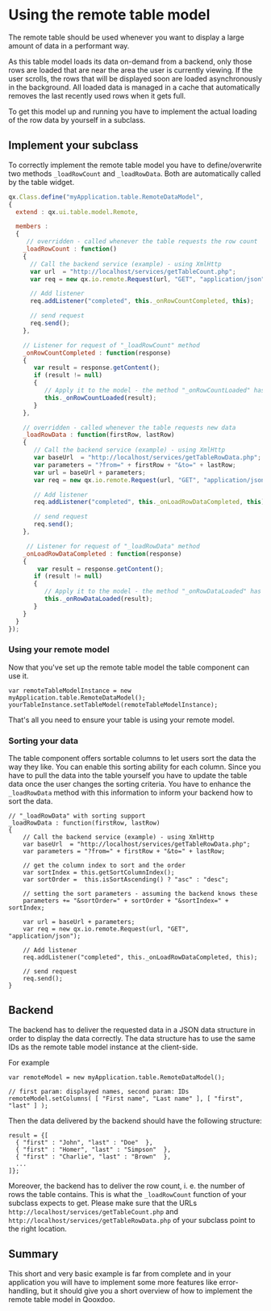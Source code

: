 # Using the remote table model

The remote table should be used whenever you want to display a large amount of
data in a performant way.

As this table model loads its data on-demand from a backend, only those rows are
loaded that are near the area the user is currently viewing. If the user
scrolls, the rows that will be displayed soon are loaded asynchronously in the
background. All loaded data is managed in a cache that automatically removes the
last recently used rows when it gets full.

To get this model up and running you have to implement the actual loading of the
row data by yourself in a subclass.

## Implement your subclass

To correctly implement the remote table model you have to define/overwrite two
methods `_loadRowCount` and `_loadRowData`. Both are automatically called by the
table widget.

```javascript
qx.Class.define("myApplication.table.RemoteDataModel",
{
  extend : qx.ui.table.model.Remote,

  members :
  {
     // overridden - called whenever the table requests the row count
    _loadRowCount : function()
    {
      // Call the backend service (example) - using XmlHttp
      var url  = "http://localhost/services/getTableCount.php";
      var req = new qx.io.remote.Request(url, "GET", "application/json");

      // Add listener
      req.addListener("completed", this._onRowCountCompleted, this);

      // send request
      req.send();
    },

    // Listener for request of "_loadRowCount" method
    _onRowCountCompleted : function(response)
    {
       var result = response.getContent();
       if (result != null)
       {
          // Apply it to the model - the method "_onRowCountLoaded" has to be called
          this._onRowCountLoaded(result);
       }
    },

    // overridden - called whenever the table requests new data
    _loadRowData : function(firstRow, lastRow)
    {
       // Call the backend service (example) - using XmlHttp
       var baseUrl  = "http://localhost/services/getTableRowData.php";
       var parameters = "?from=" + firstRow + "&to=" + lastRow;
       var url = baseUrl + parameters;
       var req = new qx.io.remote.Request(url, "GET", "application/json");

       // Add listener
       req.addListener("completed", this._onLoadRowDataCompleted, this);

       // send request
       req.send();
    },

     // Listener for request of "_loadRowData" method
    _onLoadRowDataCompleted : function(response)
    {
        var result = response.getContent();
       if (result != null)
       {
          // Apply it to the model - the method "_onRowDataLoaded" has to be called
          this._onRowDataLoaded(result);
       }
    }
  }
});
```

### Using your remote model

Now that you've set up the remote table model the table component can use it.

```
var remoteTableModelInstance = new myApplication.table.RemoteDataModel();
yourTableInstance.setTableModel(remoteTableModelInstance);
```

That's all you need to ensure your table is using your remote model.

### Sorting your data

The table component offers sortable columns to let users sort the data the way
they like. You can enable this sorting ability for each column. Since you have
to pull the data into the table yourself you have to update the table data once
the user changes the sorting criteria. You have to enhance the `_loadRowData`
method with this information to inform your backend how to sort the data.

```
// "_loadRowData" with sorting support
_loadRowData : function(firstRow, lastRow)
{
    // Call the backend service (example) - using XmlHttp
    var baseUrl  = "http://localhost/services/getTableRowData.php";
    var parameters = "?from=" + firstRow + "&to=" + lastRow;

    // get the column index to sort and the order
    var sortIndex = this.getSortColumnIndex();
    var sortOrder =  this.isSortAscending() ? "asc" : "desc";

    // setting the sort parameters - assuming the backend knows these
    parameters += "&sortOrder=" + sortOrder + "&sortIndex=" + sortIndex;

    var url = baseUrl + parameters;
    var req = new qx.io.remote.Request(url, "GET", "application/json");

    // Add listener
    req.addListener("completed", this._onLoadRowDataCompleted, this);

    // send request
    req.send();
}
```

## Backend

The backend has to deliver the requested data in a JSON data structure in order
to display the data correctly. The data structure has to use the same IDs as the
remote table model instance at the client-side.

For example

```
var remoteModel = new myApplication.table.RemoteDataModel();

// first param: displayed names, second param: IDs
remoteModel.setColumns( [ "First name", "Last name" ], [ "first", "last" ] );
```

Then the data delivered by the backend should have the following structure:

```
result = {[
  { "first" : "John", "last" : "Doe"  },
  { "first" : "Homer", "last" : "Simpson"  },
  { "first" : "Charlie", "last" : "Brown"  },
  ...
]};
```

Moreover, the backend has to deliver the row count, i. e. the number of rows the
table contains. This is what the `_loadRowCount` function of your subclass
expects to get. Please make sure that the URLs
`http://localhost/services/getTableCount.php` and
`http://localhost/services/getTableRowData.php` of your subclass point to the
right location.

## Summary

This short and very basic example is far from complete and in your application
you will have to implement some more features like error-handling, but it should
give you a short overview of how to implement the remote table model in Qooxdoo.
